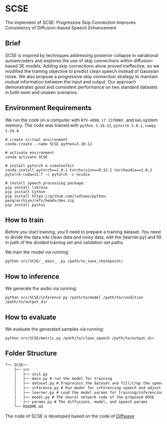 # SCSE
The implement of SCSE: Progressive Skip Connection Improves Consistency of Diffusion-based Speech Enhancement


## Brief
SCSE is inspired by techniques addressing posterior collapse in variational autoencoders and explores the use of skip connections within diffusion-based SE models. Adding skip connections alone proved ineffective, so we modified the training objective to predict clean speech instead of Gaussian noise. We also propose a progressive skip connection strategy to maintain mutual information between the input and output. Our approach demonstrates good and consistent performance on two standard datasets in both seen and unseen scenarios.


## Environment Requirements

 We run the code on a computer with `RTX-4090`, `i7 13700KF`, and `64G` system memory. The code was trained with `python 3.10.12`, `pytorch 2.0.1`, `numpy 1.24.4`. 

```
# create virtual environment
conda create --name SCSE python=3.10.12

# activate environment
conda activate SCSE

# install pytorch & cudatoolkit
conda install pytorch==2.0.1 torchvision==0.15.2 torchaudio==2.0.2 pytorch-cuda=11.7 -c pytorch -c nvidia

# install speech processing package:
pip install librosa
pip install Cython
pip install https://github.com/ludlows/python-pesq/archive/refs/heads/dev.zip
pip install pystoi
```

## How to train
Before you start training, you'll need to prepare a training dataset. You need to divide the data into clean data and noisy data, edit the [learner.py] and fill in path of the divided training set and validation set paths.

We train the model via running:

```
python src/SCSE/__main__.py /path/to_save_checkpoint/
```
## How to inference
We generate the audio via running:
```
python src/SCSE/inference.py /path/to/model /path/to/condition /path/to/output_dir
```

## How to evaluate
We evaluate the generated samples via running:

```
python src/SCSE/metric.py /path/to/clean_speech /path/to/output_dir
```

## Folder Structure

```tex
└── SCSE──
	├── src
	│	├── init.py 
	│	├── main.py # run the model for training
	│	├── dataset.py # Preprocess the dataset and fill/crop the speech for the model running
	│	├── inference.py # Run model for inferencing speech and adjust inference-steps
	│	├── learner.py # Load the model params for training/inferencing and saving checkpoints
	│	├── model.py # The neural network code of the proposed DOSE
	│	├── params.py # The diffusions, model, and speech params
	└── README.md
```

The code of SCSE is developed based on the code of [Diffwave](https://github.com/lmnt-com/diffwave) 
